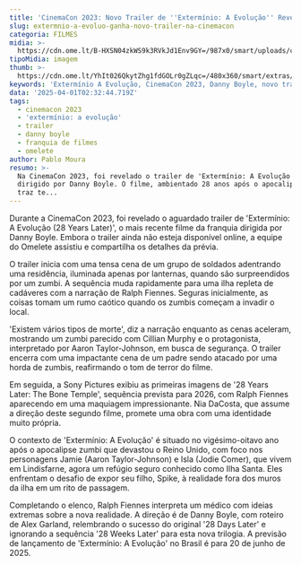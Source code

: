 ```yaml
---
title: 'CinemaCon 2023: Novo Trailer de ''Extermínio: A Evolução'' Revelado'
slug: extermnio-a-evoluo-ganha-novo-trailer-na-cinemacon
categoria: FILMES
midia: >-
  https://cdn.ome.lt/B-HXSN04zkWS9k3RVkJd1Env9GY=/987x0/smart/uploads/conteudo/fotos/exterminio_8DKHPyq.jpg
tipoMidia: imagem
thumb: >-
  https://cdn.ome.lt/YhIt026QkytZhg1fdGOLr0gZLqc=/480x360/smart/extras/conteudos/omelete_THUMB_-_2025-03-18T123918.297.png
keywords: 'Extermínio A Evolução, CinemaCon 2023, Danny Boyle, novo trailer'
data: '2025-04-01T02:32:44.719Z'
tags:
  - cinemacon 2023
  - 'extermínio: a evolução'
  - trailer
  - danny boyle
  - franquia de filmes
  - omelete
author: Pablo Moura
resumo: >-
  Na CinemaCon 2023, foi revelado o trailer de 'Extermínio: A Evolução',
  dirigido por Danny Boyle. O filme, ambientado 28 anos após o apocalipse zumbi,
  traz te...
---
```


Durante a CinemaCon 2023, foi revelado o aguardado trailer de 'Extermínio: A Evolução (28 Years Later)', o mais recente filme da franquia dirigida por Danny Boyle. Embora o trailer ainda não esteja disponível online, a equipe do Omelete assistiu e compartilha os detalhes da prévia.

O trailer inicia com uma tensa cena de um grupo de soldados adentrando uma residência, iluminada apenas por lanternas, quando são surpreendidos por um zumbi. A sequência muda rapidamente para uma ilha repleta de cadáveres com a narração de Ralph Fiennes. Seguras inicialmente, as coisas tomam um rumo caótico quando os zumbis começam a invadir o local.

'Existem vários tipos de morte', diz a narração enquanto as cenas aceleram, mostrando um zumbi parecido com Cillian Murphy e o protagonista, interpretado por Aaron Taylor-Johnson, em busca de segurança. O trailer encerra com uma impactante cena de um padre sendo atacado por uma horda de zumbis, reafirmando o tom de terror do filme.

Em seguida, a Sony Pictures exibiu as primeiras imagens de '28 Years Later: The Bone Temple', sequência prevista para 2026, com Ralph Fiennes aparecendo em uma maquiagem impressionante. Nia DaCosta, que assume a direção deste segundo filme, promete uma obra com uma identidade muito própria.

O contexto de 'Extermínio: A Evolução' é situado no vigésimo-oitavo ano após o apocalipse zumbi que devastou o Reino Unido, com foco nos personagens Jamie (Aaron Taylor-Johnson) e Isla (Jodie Comer), que vivem em Lindisfarne, agora um refúgio seguro conhecido como Ilha Santa. Eles enfrentam o desafio de expor seu filho, Spike, à realidade fora dos muros da ilha em um rito de passagem.

Completando o elenco, Ralph Fiennes interpreta um médico com ideias extremas sobre a nova realidade. A direção é de Danny Boyle, com roteiro de Alex Garland, relembrando o sucesso do original '28 Days Later' e ignorando a sequência '28 Weeks Later' para esta nova trilogia. A previsão de lançamento de 'Extermínio: A Evolução' no Brasil é para 20 de junho de 2025.

